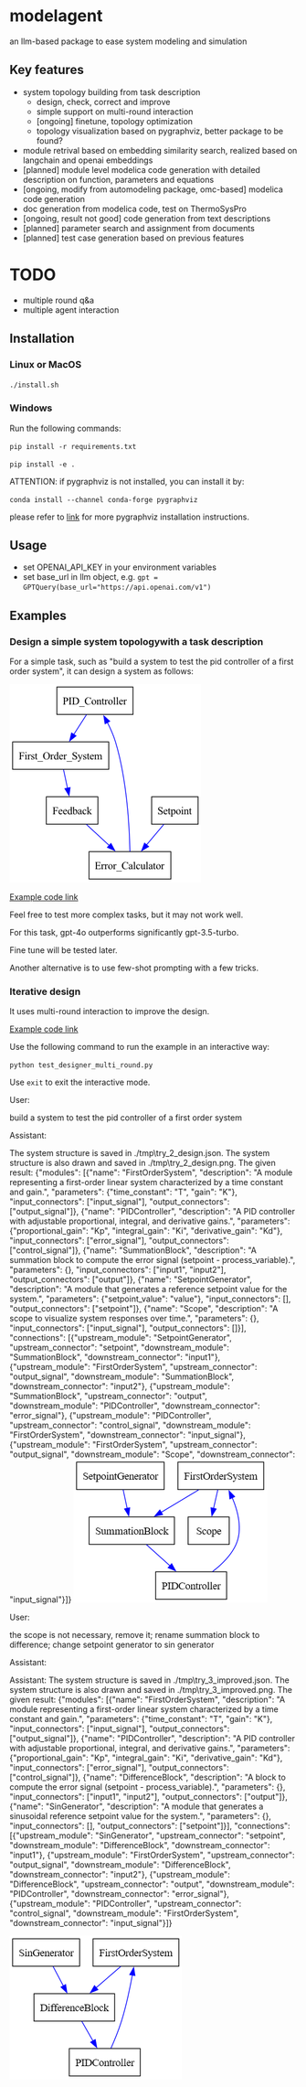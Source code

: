 # modelagent
an llm-based package to ease system modeling and simulation

## Key features
- system topology building from task description
    - design, check, correct and improve
    - simple support on multi-round interaction
    - [ongoing] finetune, topology optimization
    - topology visualization based on pygraphviz, better package to be found?
- module retrival based on embedding similarity search, realized based on langchain and openai embeddings
- [planned] module level modelica code generation with detailed description on function, parameters and equations
- [ongoing, modify from automodeling package, omc-based] modelica code generation
- doc generation from modelica code, test on ThermoSysPro
- [ongoing, result not good] code generation from text descriptions
- [planned] parameter search and assignment from documents
- [planned] test case generation based on previous features


# TODO
- multiple round q&a
- multiple agent interaction


## Installation

### Linux or MacOS

`./install.sh`

### Windows

Run the following commands:

`pip install -r requirements.txt`

`pip install -e .`

ATTENTION: if pygraphviz is not installed, you can install it by:

`conda install --channel conda-forge pygraphviz`

please refer to [link](https://pygraphviz.github.io/documentation/stable/install.html) for more pygraphviz installation instructions.


## Usage

- set OPENAI_API_KEY in your environment variables
- set base_url in llm object, e.g. `gpt = GPTQuery(base_url="https://api.openai.com/v1")`


## Examples
### Design a simple system topologywith a task description
For a simple task, such as "build a system to test the pid controller of a first order system", it can design a system as follows:

![Alt text](tests/designer/fos_show.png?raw=true "Title")

[Example code link](./tests/designer/test_designer_design_self_correct.py)

Feel free to test more complex tasks, but it may not work well.

For this task, gpt-4o outperforms significantly gpt-3.5-turbo. 

Fine tune will be tested later.

Another alternative is to use few-shot prompting with a few tricks.

### Iterative design

It uses multi-round interaction to improve the design.

[Example code link](./tests/designer/test_designer_multi_round.py)

Use the following command to run the example in an interactive way:

`python test_designer_multi_round.py`

Use `exit` to exit the interactive mode.

User: 

build a system to test the pid controller of a first order system

Assistant:                         

The system structure is saved in ./tmp\try_2_design.json.
                        The system structure is also drawn and saved in ./tmp\try_2_design.png.
                        The given result: {"modules": [{"name": "FirstOrderSystem", "description": "A module representing a first-order linear system characterized by a time constant and gain.", "parameters": {"time_constant": "T", "gain": "K"}, "input_connectors": ["input_signal"], "output_connectors": ["output_signal"]}, {"name": "PIDController", "description": "A PID controller with adjustable proportional, integral, and derivative gains.", "parameters": {"proportional_gain": "Kp", "integral_gain": "Ki", "derivative_gain": "Kd"}, "input_connectors": ["error_signal"], "output_connectors": ["control_signal"]}, {"name": "SummationBlock", "description": "A summation block to compute the error signal (setpoint - process_variable).", "parameters": {}, "input_connectors": ["input1", "input2"], "output_connectors": ["output"]}, {"name": "SetpointGenerator", "description": "A module that generates a reference setpoint value for the system.", "parameters": {"setpoint_value": "value"}, "input_connectors": [], "output_connectors": ["setpoint"]}, {"name": "Scope", "description": "A scope to visualize system responses over time.", "parameters": {}, "input_connectors": ["input_signal"], "output_connectors": []}], "connections": [{"upstream_module": "SetpointGenerator", "upstream_connector": "setpoint", "downstream_module": "SummationBlock", "downstream_connector": "input1"}, {"upstream_module": "FirstOrderSystem", "upstream_connector": "output_signal", "downstream_module": "SummationBlock", "downstream_connector": "input2"}, {"upstream_module": "SummationBlock", "upstream_connector": "output", "downstream_module": "PIDController", "downstream_connector": "error_signal"}, {"upstream_module": "PIDController", "upstream_connector": "control_signal", "downstream_module": "FirstOrderSystem", "downstream_connector": "input_signal"}, {"upstream_module": "FirstOrderSystem", "upstream_connector": "output_signal", "downstream_module": "Scope", "downstream_connector": "input_signal"}]}
    ![Alt text](tests/designer/demo_imgs/try_2_design.png?raw=true "Title")

User: 

the scope is not necessary, remove it; rename summation block to difference; change setpoint generator to sin generator

Assistant:

Assistant:
                        The system structure is saved in ./tmp\try_3_improved.json.
                        The system structure is also drawn and saved in ./tmp\try_3_improved.png.
                        The given result: {"modules": [{"name": "FirstOrderSystem", "description": "A module representing a first-order linear system characterized by a time constant and gain.", "parameters": {"time_constant": "T", "gain": "K"}, "input_connectors": ["input_signal"], "output_connectors": ["output_signal"]}, {"name": "PIDController", "description": "A PID controller with adjustable proportional, integral, and derivative gains.", "parameters": {"proportional_gain": "Kp", "integral_gain": "Ki", "derivative_gain": "Kd"}, "input_connectors": ["error_signal"], "output_connectors": ["control_signal"]}, {"name": "DifferenceBlock", "description": "A block to compute the error signal (setpoint - process_variable).", "parameters": {}, "input_connectors": ["input1", "input2"], "output_connectors": ["output"]}, {"name": "SinGenerator", "description": "A module that generates a sinusoidal reference setpoint value for the system.", "parameters": {}, "input_connectors": [], "output_connectors": ["setpoint"]}], "connections": [{"upstream_module": "SinGenerator", "upstream_connector": "setpoint", "downstream_module": "DifferenceBlock", "downstream_connector": "input1"}, {"upstream_module": "FirstOrderSystem", "upstream_connector": "output_signal", "downstream_module": "DifferenceBlock", "downstream_connector": "input2"}, {"upstream_module": "DifferenceBlock", "upstream_connector": "output", "downstream_module": "PIDController", "downstream_connector": "error_signal"}, {"upstream_module": "PIDController", "upstream_connector": "control_signal", "downstream_module": "FirstOrderSystem", "downstream_connector": "input_signal"}]}

![Alt text](tests/designer/demo_imgs/try_3_improved.png?raw=true "Title")




